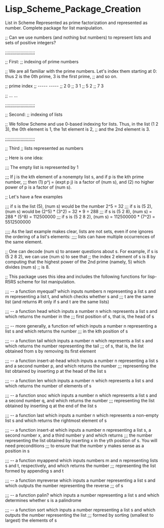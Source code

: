 # Lisp_Scheme_Package_Creation
List in Scheme Represented as prime factorization and represented as number. Complete package for list manipulation.


;; Can we use numbers (and nothing but numbers) to represent lists and sets of positive integers?

;;;;;;;;;;;;;;;;;;;;;;;

;; First: 
;; indexing of prime numbers

;; We are all familiar with the prime numbers.  Let's index them starting at 0: thus 2 is the 0th prime, 3 is the first prime,
;; and so on.

;;     prime     index
;;     -----     -----
;;       2         0
;;       3         1
;;       5         2
;;       7         3

;;      ...       ...


;;;;;;;;;;;;;;;;;;;;;;;

;; Second:
;; indexing of lists

;; We follow Scheme and use 0-based indexing for lists.  Thus, in the list (1 2 3), the 0th element is 1, the 1st element is 2,
;; and the 2nd element is 3.


;;;;;;;;;;;;;;;;;;;;;;;

;; Third
;; lists represented as numbers


;; Here is one idea:

;;; The empty list is represented by 1

;;; If j is the kth element of a nonempty list s, and if p is the kth prime number,
;;; then (1) p^j = (expt p j) is a factor of (num s), and (2) no higher power of p is a factor of (num s).

;; Let's have a few examples

;;; if s is the list (5), (num s) would be the number 2^5 = 32
;;; if s is (5 2), (num s) would be (2^5) * (3^2) = 32 * 9 = 288
;;; if s is (5 2 8), (num s) = 288 * (5^8) = 112500000
;;; if s is (5 2 8 2), (num s) = 112500000 * (7^2) = 5512500000

;;;; As the last example makes clear, lists are not sets, even if one ignores the ordering of a list's elements:
;;;; lists can have multiple occurrences of the same element.



;; One can decode (num s) to answer questions about s.  For example, if s is (5 2 8 2), we can use (num s) to see that
;; the index 2 element of s is 8 by computing that the highest power of the 2nd prime (namely, 5) which divides (num s)
;; is 8.  

;; This package uses this idea and includes the following functions for lisp-R5RS scheme
 for list manipulation.
 
 
 
 
;;; -- a function myequal? which inputs numbers n representing a list s and m representing a list t, and which checks whether s and
;;;    t are the same list (and returns #t  only if s and t are the same lists)





;;; -- a function head which inputs a number n which represents a list s and which returns the number in the
;;;    first position of s, that is, the head of s



;;; -- more generally, a function ref which inputs a number n representing a list s and which returns the number
;;;    in the kth position of s



;;; -- a function tail which inputs a number n which represents a list s and which returns the number representing the tail
;;;    of s, that is, the list obtained from s by removing its first element




;;; -- a function insert-at-head which inputs a number n representing a list s and a second number p, and which returns the number
;;;    representing the list obtained by inserting p at the head of the list s 




;;; -- a function len which inputs a number n which represents a list s and which returns the number of elements of s




;;; -- a function snoc which inputs a number n which represents a list s and a second number q, and which returns the number
;;;    representing the list obtained by inserting q at the end of the list s



;;; -- a function last which inputs a number n which represents a non-empty list s and which returns the rightmost element of s




;;; -- a function insert-at which inputs a number n representing a list s, a second number x, and a third number y and which returns
;;;    the number representing the list obtained by inserting x in the yth position of s.  You will need preconditions
;;;    to ensure that the number y makes sense as a position in s




;;; -- a function myappend which inputs numbers m and n representing lists s and t, respectively, and which returns the number
;;;    representing the list formed by appending s and t



;;; -- a function myreverse which inputs a number representing a list s and which outputs the number representing the reverse
;;;    of s



;;; -- a function palin? which inputs a number representing a list s and which determines whether s is a palindrome



;;; -- a function sort which inputs a number representing a list s and which outputs the number representing the list
;;;    formed by sorting (smallest to largest) the elements of s
